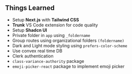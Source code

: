 ## Things Learned

- Setup **Next.js** with **Tailwind CSS**
- **Trunk** VS Code extension for code quality
- Setup **Shadcn UI**
- Private folder in `app` using `_foldername`
- Group routes using organizational folders `(foldername)`
- Dark and Light mode styling using `prefers-color-scheme`
- Use convex real time DB
- Clerk authentication
- `class-variance-authority` package
- `emoji-picker-react` package to implement emoji picker